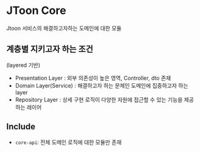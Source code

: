 # JToon Core

Jtoon 서비스의 해결하고자하는 도메인에 대한 모듈

## 계층별 지키고자 하는 조건
(layered 기반)

- Presentation Layer : 외부 의존성이 높은 영역, Controller, dto 존재
- Domain Layer(Service) : 해결하고자 하는 문제인 도메인에 집중하고자 하는 layer
- Repository Layer : 상세 구현 로직이 다양한 자원에 접근할 수 있는 기능을 제공하는 레이어

## Include
- `core-api`: 전체 도메인 로직에 대한 모듈만 존재